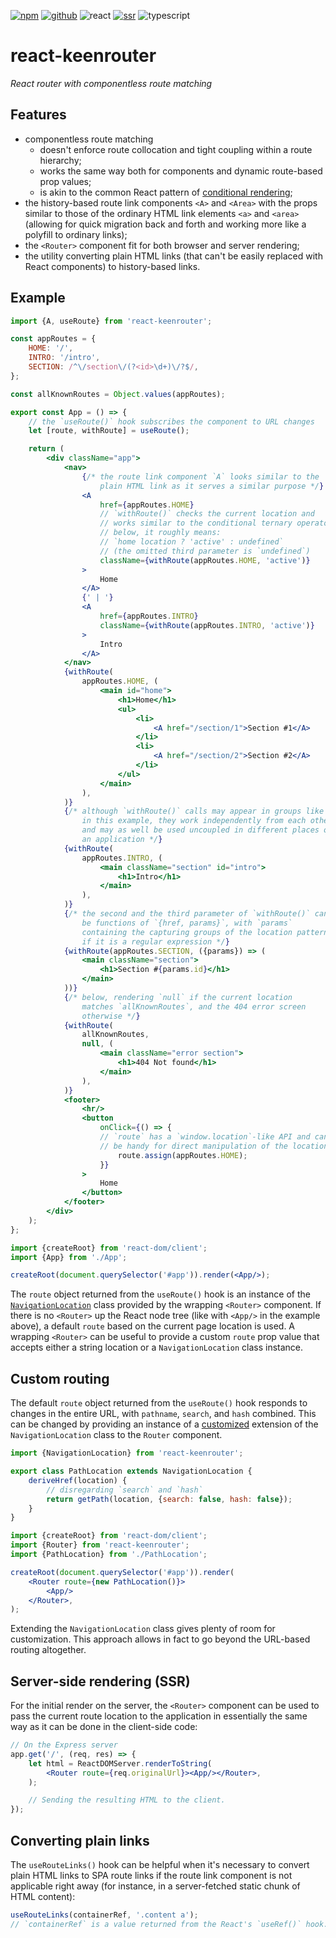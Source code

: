 [![npm](https://img.shields.io/npm/v/react-keenrouter?labelColor=royalblue&color=royalblue&style=flat-square)](https://www.npmjs.com/package/react-keenrouter) [![github](https://img.shields.io/badge/-github-royalblue?labelColor=royalblue&color=royalblue&style=flat-square&logo=github)](https://github.com/axtk/react-keenrouter) ![react](https://img.shields.io/badge/%23-react-345?labelColor=345&color=345&style=flat-square) [![ssr](https://img.shields.io/badge/%23-ssr-345?labelColor=345&color=345&style=flat-square)](#server-side-rendering-ssr) ![typescript](https://img.shields.io/badge/%23-typescript-345?labelColor=345&color=345&style=flat-square)

# react-keenrouter

*React router with componentless route matching*

## Features

- componentless route matching
  - doesn't enforce route collocation and tight coupling within a route hierarchy;
  - works the same way both for components and dynamic route-based prop values;
  - is akin to the common React pattern of [conditional rendering](https://react.dev/learn/conditional-rendering);
- the history-based route link components `<A>` and `<Area>` with the props similar to those of the ordinary HTML link elements `<a>` and `<area>` (allowing for quick migration back and forth and working more like a polyfill to ordinary links);
- the `<Router>` component fit for both browser and server rendering;
- the utility converting plain HTML links (that can't be easily replaced with React components) to history-based links.

## Example

```jsx
import {A, useRoute} from 'react-keenrouter';

const appRoutes = {
    HOME: '/',
    INTRO: '/intro',
    SECTION: /^\/section\/(?<id>\d+)\/?$/,
};

const allKnownRoutes = Object.values(appRoutes);

export const App = () => {
    // the `useRoute()` hook subscribes the component to URL changes
    let [route, withRoute] = useRoute();

    return (
        <div className="app">
            <nav>
                {/* the route link component `A` looks similar to the
                    plain HTML link as it serves a similar purpose */}
                <A
                    href={appRoutes.HOME}
                    // `withRoute()` checks the current location and
                    // works similar to the conditional ternary operator;
                    // below, it roughly means:
                    // `home location ? 'active' : undefined`
                    // (the omitted third parameter is `undefined`)
                    className={withRoute(appRoutes.HOME, 'active')}
                >
                    Home
                </A>
                {' | '}
                <A
                    href={appRoutes.INTRO}
                    className={withRoute(appRoutes.INTRO, 'active')}
                >
                    Intro
                </A>
            </nav>
            {withRoute(
                appRoutes.HOME, (
                    <main id="home">
                        <h1>Home</h1>
                        <ul>
                            <li>
                                <A href="/section/1">Section #1</A>
                            </li>
                            <li>
                                <A href="/section/2">Section #2</A>
                            </li>
                        </ul>
                    </main>
                ),
            )}
            {/* although `withRoute()` calls may appear in groups like
                in this example, they work independently from each other
                and may as well be used uncoupled in different places of
                an application */}
            {withRoute(
                appRoutes.INTRO, (
                    <main className="section" id="intro">
                        <h1>Intro</h1>
                    </main>
                ),
            )}
            {/* the second and the third parameter of `withRoute()` can
                be functions of `{href, params}`, with `params`
                containing the capturing groups of the location pattern
                if it is a regular expression */}
            {withRoute(appRoutes.SECTION, ({params}) => (
                <main className="section">
                    <h1>Section #{params.id}</h1>
                </main>
            ))}
            {/* below, rendering `null` if the current location
                matches `allKnownRoutes`, and the 404 error screen
                otherwise */}
            {withRoute(
                allKnownRoutes,
                null, (
                    <main className="error section">
                        <h1>404 Not found</h1>
                    </main>
                ),
            )}
            <footer>
                <hr/>
                <button
                    onClick={() => {
                    // `route` has a `window.location`-like API and can
                    // be handy for direct manipulation of the location
                        route.assign(appRoutes.HOME);
                    }}
                >
                    Home
                </button>
            </footer>
        </div>
    );
};
```

```jsx
import {createRoot} from 'react-dom/client';
import {App} from './App';

createRoot(document.querySelector('#app')).render(<App/>);
```

The `route` object returned from the `useRoute()` hook is an instance of the [`NavigationLocation`](https://www.npmjs.com/package/navloc) class provided by the wrapping `<Router>` component. If there is no `<Router>` up the React node tree (like with `<App/>` in the example above), a default `route` based on the current page location is used. A wrapping `<Router>` can be useful to provide a custom `route` prop value that accepts either a string location or a `NavigationLocation` class instance.

## Custom routing

The default `route` object returned from the `useRoute()` hook responds to changes in the entire URL, with `pathname`, `search`, and `hash` combined. This can be changed by providing an instance of a [customized](https://www.npmjs.com/package/navloc#custom-behavior) extension of the `NavigationLocation` class to the `Router` component.

```js
import {NavigationLocation} from 'react-keenrouter';

export class PathLocation extends NavigationLocation {
    deriveHref(location) {
        // disregarding `search` and `hash`
        return getPath(location, {search: false, hash: false});
    }
}
```

```jsx
import {createRoot} from 'react-dom/client';
import {Router} from 'react-keenrouter';
import {PathLocation} from './PathLocation';

createRoot(document.querySelector('#app')).render(
    <Router route={new PathLocation()}>
        <App/>
    </Router>,
);
```

Extending the `NavigationLocation` class gives plenty of room for customization. This approach allows in fact to go beyond the URL-based routing altogether.

## Server-side rendering (SSR)

For the initial render on the server, the `<Router>` component can be used to pass the current route location to the application in essentially the same way as it can be done in the client-side code:

```jsx
// On the Express server
app.get('/', (req, res) => {
    let html = ReactDOMServer.renderToString(
        <Router route={req.originalUrl}><App/></Router>,
    );

    // Sending the resulting HTML to the client.
});
```

## Converting plain links

The `useRouteLinks()` hook can be helpful when it's necessary to convert plain HTML links to SPA route links if the route link component is not applicable right away (for instance, in a server-fetched static chunk of HTML content):

```js
useRouteLinks(containerRef, '.content a');
// `containerRef` is a value returned from the React's `useRef()` hook.
```
